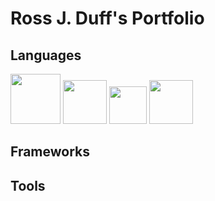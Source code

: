 # Ross J. Duff's Portfolio

## Languages

<p float="left">
  <img src="/_static/cython_logo.png" width="80" />
  <img src="/_static/c_logo.png" width="70" /> 
  <img src="/_static/python_logo.png" width="60" />
  <img src="/_static/Ada_Mascot_with_slogan.png" width="70" />
</p>


## Frameworks

## Tools
